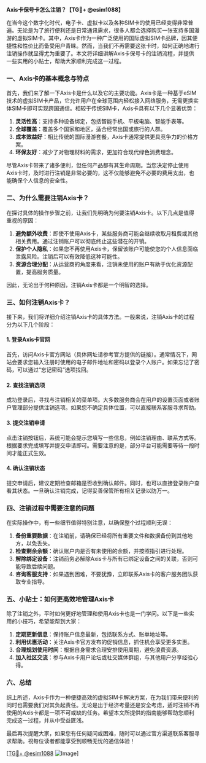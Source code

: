 **Axis卡保号卡怎么注销？【TG💪+ @esim1088】**

在当今这个数字化时代，电子卡、虚拟卡以及各种SIM卡的使用已经变得非常普遍。无论是为了旅行便利还是日常通讯需求，很多人都会选择购买一张支持多国漫游的虚拟SIM卡。其中，Axis卡作为一种广泛使用的国际虚拟SIM卡品牌，因其便捷性和性价比而备受用户青睐。然而，当我们不再需要这张卡时，如何正确地进行注销操作就显得尤为重要了。本文将详细讲解Axis卡保号卡的注销流程，并提供一些实用的小贴士，帮助大家顺利完成这一过程。

### 一、Axis卡的基本概念与特点

首先，我们来了解一下Axis卡是什么以及它的主要功能。Axis卡是一种基于eSIM技术的虚拟SIM卡产品，它允许用户在全球范围内轻松接入网络服务，无需更换实体SIM卡即可实现跨国通信。相较于传统SIM卡，Axis卡具有以下几个显著优势：

1. **灵活性高**：支持多种设备绑定，包括智能手机、平板电脑、智能手表等。
2. **全球覆盖**：覆盖多个国家和地区，适合经常出国或旅行的人群。
3. **成本效益好**：相比传统的国际漫游套餐，Axis卡通常提供更具竞争力的价格方案。
4. **环保友好**：减少了对物理材料的需求，更加符合现代绿色消费理念。

尽管Axis卡带来了诸多便利，但任何产品都有其生命周期。当您决定停止使用Axis卡时，及时进行注销是非常必要的，这不仅能够避免不必要的费用支出，也能确保个人信息的安全性。

### 二、为什么需要注销Axis卡？

在探讨具体的操作步骤之前，让我们先明确为何要注销Axis卡。以下几点是值得重视的原因：

1. **避免额外收费**：即使不使用Axis卡，某些服务商可能会继续收取月租费或其他相关费用。通过注销账户可以彻底终止这些潜在的开销。
2. **保护个人隐私**：如果您不再使用Axis卡，保留该账户可能使您的个人信息面临泄露风险。注销后可以有效降低这种可能性。
3. **资源合理分配**：从运营商的角度来看，注销未使用的账户有助于优化资源配置，提高服务质量。

因此，无论出于何种原因，注销Axis卡都是一个明智的选择。

### 三、如何注销Axis卡？

接下来，我们将详细介绍注销Axis卡的具体方法。一般来说，注销Axis卡的过程分为以下几个阶段：

#### 1. 登录Axis卡官网

首先，访问Axis卡官方网站（具体网址请参考官方提供的链接）。通常情况下，网站会要求您输入注册时使用的电子邮件地址和密码以登录个人账户。如果忘记了密码，可以通过“忘记密码”选项找回。

#### 2. 查找注销选项

成功登录后，寻找与注销相关的菜单项。大多数服务商会在用户的设置页面或者账户管理部分提供注销选项。如果您不确定具体位置，可以直接联系客服寻求帮助。

#### 3. 提交注销申请

点击注销按钮后，系统可能会提示您填写一些信息，例如注销理由、联系方式等。根据要求完成填写并提交申请即可。需要注意的是，部分平台可能需要等待一段时间才能正式生效。

#### 4. 确认注销状态

提交申请后，建议定期检查邮箱是否收到确认邮件。同时，也可以直接登录账户查看其状态。一旦确认注销完成，记得妥善保管所有相关记录以防万一。

### 四、注销过程中需要注意的问题

在实际操作中，有一些细节值得特别注意，以确保整个过程顺利无误：

1. **备份重要数据**：在注销前，请确保已经将所有重要文件和数据备份到其他地方，以免丢失。
2. **检查剩余余额**：确认账户内是否有未使用的余额，并按照指引进行处理。
3. **解除绑定设备**：注销前务必解除Axis卡与所有已绑定设备之间的关联，否则可能导致后续问题。
4. **咨询客服支持**：如果遇到困难，不要犹豫，立即联系Axis卡的客户服务团队获取专业指导。

### 五、小贴士：如何更高效地管理Axis卡

除了注销之外，平时如何更好地管理和使用Axis卡也是一门学问。以下是一些实用的小技巧，希望能帮到大家：

1. **定期更新信息**：保持账户信息最新，包括联系方式、账单地址等。
2. **利用优惠活动**：关注Axis卡官方发布的促销信息，抓住机会享受更多实惠。
3. **合理规划使用时间**：根据自身需求合理安排使用周期，避免浪费资源。
4. **加入社区交流**：参与Axis卡用户论坛或社交媒体群组，与其他用户分享经验心得。

### 六、总结

综上所述，Axis卡作为一种便捷高效的虚拟SIM卡解决方案，在为我们带来便利的同时也需要我们对其负起责任。无论是出于经济考量还是安全考虑，适时注销不再使用的Axis卡都是一项不可或缺的任务。希望本文所提供的指南能够帮助您顺利完成这一过程，并从中受益匪浅。

最后再次提醒大家，如果您有任何疑问或困难，随时可以通过官方渠道联系客服寻求帮助。祝每位读者都能享受到顺畅无忧的通信体验！

[[TG💪+ @esim1088](https://t.me/s/esim1088) ![Image](https://i.postimg.cc/4NQfJmqS/Snipaste-2025-05-13-00-14-12.png)]